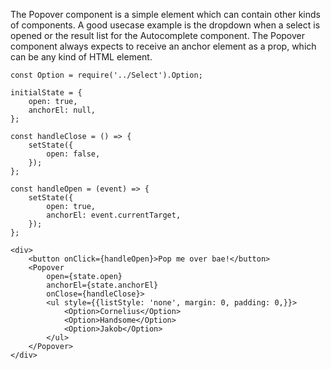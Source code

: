 The Popover component is a simple element which can contain other kinds of components. A good usecase example 
is the dropdown when a select is opened or the result list for the Autocomplete component. The Popover component
always expects to receive an anchor element as a prop, which can be any kind of HTML element.

```
const Option = require('../Select').Option;

initialState = {
    open: true,
    anchorEl: null,
};

const handleClose = () => {
    setState({
        open: false,
    });
};

const handleOpen = (event) => {
    setState({
        open: true,
        anchorEl: event.currentTarget,
    });
};

<div>
    <button onClick={handleOpen}>Pop me over bae!</button>
    <Popover
        open={state.open}
        anchorEl={state.anchorEl}
        onClose={handleClose}>
        <ul style={{listStyle: 'none', margin: 0, padding: 0,}}>
            <Option>Cornelius</Option>
            <Option>Handsome</Option>
            <Option>Jakob</Option>
        </ul>
    </Popover>
</div>
```
